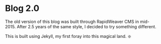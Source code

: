 # Blog 2.0

The old version of this blog was built through RapidWeaver CMS in mid-2015. After 2.5 years of the same style, I decided to try something different.

This is built using Jekyll, my first foray into this magical land. :sparkle:
